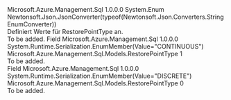 <Type Name="RestorePointType" FullName="Microsoft.Azure.Management.Sql.Models.RestorePointType">
  <TypeSignature Language="C#" Value="public enum RestorePointType" />
  <TypeSignature Language="ILAsm" Value=".class public auto ansi sealed RestorePointType extends System.Enum" />
  <TypeSignature Language="DocId" Value="T:Microsoft.Azure.Management.Sql.Models.RestorePointType" />
  <TypeSignature Language="VB.NET" Value="Public Enum RestorePointType" />
  <TypeSignature Language="F#" Value="type RestorePointType = " />
  <AssemblyInfo>
    <AssemblyName>Microsoft.Azure.Management.Sql</AssemblyName>
    <AssemblyVersion>1.0.0.0</AssemblyVersion>
  </AssemblyInfo>
  <Base>
    <BaseTypeName>System.Enum</BaseTypeName>
  </Base>
  <Attributes>
    <Attribute>
      <AttributeName>Newtonsoft.Json.JsonConverter(typeof(Newtonsoft.Json.Converters.StringEnumConverter))</AttributeName>
    </Attribute>
  </Attributes>
  <Docs>
    <summary>
            Definiert Werte für RestorePointType an.
            </summary>
    <remarks>To be added.</remarks>
  </Docs>
  <Members>
    <Member MemberName="CONTINUOUS">
      <MemberSignature Language="C#" Value="CONTINUOUS" />
      <MemberSignature Language="ILAsm" Value=".field public static literal valuetype Microsoft.Azure.Management.Sql.Models.RestorePointType CONTINUOUS = int32(1)" />
      <MemberSignature Language="DocId" Value="F:Microsoft.Azure.Management.Sql.Models.RestorePointType.CONTINUOUS" />
      <MemberSignature Language="VB.NET" Value="CONTINUOUS" />
      <MemberSignature Language="F#" Value="CONTINUOUS = 1" Usage="Microsoft.Azure.Management.Sql.Models.RestorePointType.CONTINUOUS" />
      <MemberType>Field</MemberType>
      <AssemblyInfo>
        <AssemblyName>Microsoft.Azure.Management.Sql</AssemblyName>
        <AssemblyVersion>1.0.0.0</AssemblyVersion>
      </AssemblyInfo>
      <Attributes>
        <Attribute>
          <AttributeName>System.Runtime.Serialization.EnumMember(Value="CONTINUOUS")</AttributeName>
        </Attribute>
      </Attributes>
      <ReturnValue>
        <ReturnType>Microsoft.Azure.Management.Sql.Models.RestorePointType</ReturnType>
      </ReturnValue>
      <MemberValue>1</MemberValue>
      <Docs>
        <summary>To be added.</summary>
      </Docs>
    </Member>
    <Member MemberName="DISCRETE">
      <MemberSignature Language="C#" Value="DISCRETE" />
      <MemberSignature Language="ILAsm" Value=".field public static literal valuetype Microsoft.Azure.Management.Sql.Models.RestorePointType DISCRETE = int32(0)" />
      <MemberSignature Language="DocId" Value="F:Microsoft.Azure.Management.Sql.Models.RestorePointType.DISCRETE" />
      <MemberSignature Language="VB.NET" Value="DISCRETE" />
      <MemberSignature Language="F#" Value="DISCRETE = 0" Usage="Microsoft.Azure.Management.Sql.Models.RestorePointType.DISCRETE" />
      <MemberType>Field</MemberType>
      <AssemblyInfo>
        <AssemblyName>Microsoft.Azure.Management.Sql</AssemblyName>
        <AssemblyVersion>1.0.0.0</AssemblyVersion>
      </AssemblyInfo>
      <Attributes>
        <Attribute>
          <AttributeName>System.Runtime.Serialization.EnumMember(Value="DISCRETE")</AttributeName>
        </Attribute>
      </Attributes>
      <ReturnValue>
        <ReturnType>Microsoft.Azure.Management.Sql.Models.RestorePointType</ReturnType>
      </ReturnValue>
      <MemberValue>0</MemberValue>
      <Docs>
        <summary>To be added.</summary>
      </Docs>
    </Member>
  </Members>
</Type>